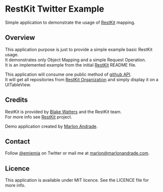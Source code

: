 # RestKit Twitter Example

Simple application to demonstrate the usage of [RestKit](https://github.com/RestKit/RestKit) mapping.  

## Overview

This application purpose is just to provide a simple example basic RestKit usage.  
It demonstrates only Object Mapping and a simple Request Operation.  
It is an implemented example from the initial [RestKit](https://github.com/RestKit/Restkit) README file.

This application will consume one public method of [github API](https://developer.github.com).  
It will get all repositories from [RestKit Organization](https://github.com/restkit) and simply display it on a UITableView.

## Credits

RestKit is provided by [Blake Watters](http://twitter.com/blakewatters) and the RestKit team.  
For more info see [RestKit](https://github.com/RestKit/RestKit) project.  

Demo application created by [Marlon Andrade](https://github.com/marlonandrade/).

## Contact

Follow [@emiemia](https://twitter.com/emiemia) on Twitter or mail me at [marlon@marlonandrade.com](mailto:marlon@marlonandrade.com).

## Licence

This application is available under MIT licence. See the LICENCE file for more info.
